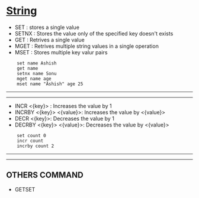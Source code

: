 # [String](https://redis.io/docs/latest/commands/?group=string)

- SET : stores a single value
- SETNX : Stores the value only of the specified key doesn't exists
- GET : Retrives a single value
- MGET : Retrives multiple string values in a single operation
- MSET : Stores multiple key valur pairs
``` shell
    set name Ashish
    get name
    setnx name Sonu
    mget name age 
    mset name "Ashish" age 25 
```
---
---

- INCR <{key}> : Increases the value by 1
- INCRBY <{key}> <{value}>: Increases the value by <{value}>
- DECR <{key}>: Decreases the value by 1
- DECRBY <{key}> <{value}>: Decreases the value by <{value}>
``` shell 
    set count 0
    incr count
    incrby count 2
```

---
---
## OTHERS COMMAND
- GETSET
